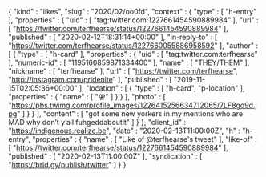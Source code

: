 {
  "kind" : "likes",
  "slug" : "2020/02/oo0fd",
  "context" : {
    "type" : [ "h-entry" ],
    "properties" : {
      "uid" : [ "tag:twitter.com:1227661454590889984" ],
      "url" : [ "https://twitter.com/terfhearse/status/1227661454590889984" ],
      "published" : [ "2020-02-12T18:31:14+00:00" ],
      "in-reply-to" : [ "https://twitter.com/terfhearse/status/1227660055886958592" ],
      "author" : [ {
        "type" : [ "h-card" ],
        "properties" : {
          "uid" : [ "tag:twitter.com:terfhearse" ],
          "numeric-id" : [ "1195160859871334400" ],
          "name" : [ "THEY/THEM" ],
          "nickname" : [ "terfhearse" ],
          "url" : [ "https://twitter.com/terfhearse", "http://instagram.com/pridenite" ],
          "published" : [ "2019-11-15T02:05:36+00:00" ],
          "location" : [ {
            "type" : [ "h-card", "p-location" ],
            "properties" : {
              "name" : [ "⚢" ]
            }
          } ],
          "photo" : [ "https://pbs.twimg.com/profile_images/1226415256634712065/7LF8go9d.jpg" ]
        }
      } ],
      "content" : [ "got some new yorkers in my mentions who are MAD why don’t y’all fuhgeddaboutit" ]
    }
  },
  "client_id" : "https://indigenous.realize.be",
  "date" : "2020-02-13T11:00:00Z",
  "h" : "h-entry",
  "properties" : {
    "name" : [ "Like of @terfhearse's tweet" ],
    "like-of" : [ "https://twitter.com/terfhearse/status/1227661454590889984" ],
    "published" : [ "2020-02-13T11:00:00Z" ],
    "syndication" : [ "https://brid.gy/publish/twitter" ]
  }
}
